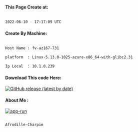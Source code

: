 
   
#### This Page Create at:

```bash

2022-06-10 - 17:17:09 UTC

```

#### Create By Machine:

```bash

Host Name : fv-az167-731

platform  : Linux-5.13.0-1025-azure-x86_64-with-glibc2.31

Ip Local  : 10.1.0.239

```
#### Download This code Here:

[![GitHub release (latest by date)](https://img.shields.io/github/v/release/Afrodille-Charpie/App-Run-1?style=for-the-badge&label=Download)](https://github.com/Afrodille-Charpie/App-Run-1/releases) 

</p> 

#### About Me :

[![app-run](https://github.com/Afrodille-Charpie/App-Run-1/actions/workflows/app-run.yml/badge.svg)](https://github.com/Afrodille-Charpie/App-Run-1/actions/workflows/app-run.yml)

```bash

Afrodille-Charpie

```

